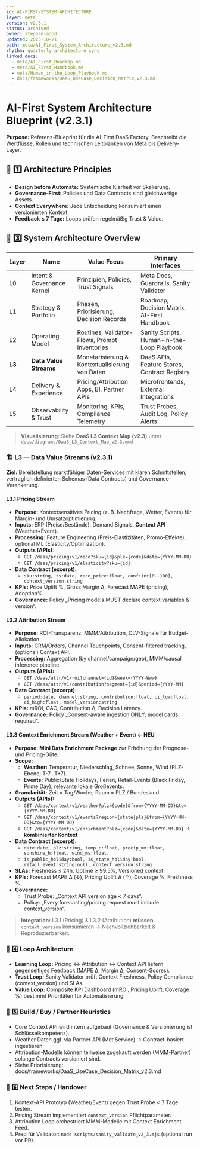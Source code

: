 ```yaml
---
id: AI-FIRST-SYSTEM-ARCHITECTURE
layer: meta
version: v2.3.1
status: archived
owner: stephan-adod
updated: 2025-10-21
path: meta/AI_First_System_Architecture_v2.3.md
rhythm: quarterly architecture sync
linked_docs:
  - meta/AI_First_Roadmap.md
  - meta/AI_First_Handbook.md
  - meta/Human_in_the_Loop_Playbook.md
  - docs/frameworks/DaaS_UseCase_Decision_Matrix_v2.3.md
---
```


# AI-First System Architecture Blueprint (v2.3.1)

**Purpose:** Referenz-Blueprint für die AI-First DaaS Factory. Beschreibt die Wertflüsse, Rollen und technischen Leitplanken von Meta bis Delivery-Layer.

## 🧭 1️⃣ Architecture Principles
- **Design before Automate:** Systemische Klarheit vor Skalierung.
- **Governance-First:** Policies und Data Contracts sind gleichwertige Assets.
- **Context Everywhere:** Jede Entscheidung konsumiert einen versionierten Kontext.
- **Feedback ≤ 7 Tage:** Loops prüfen regelmäßig Trust & Value.

## 🧠 3️⃣ System Architecture Overview
| Layer | Name | Value Focus | Primary Interfaces |
|---|---|---|---|
| L0 | Intent & Governance Kernel | Prinzipien, Policies, Trust Signals | Meta Docs, Guardrails, Sanity Validator |
| L1 | Strategy & Portfolio | Phasen, Priorisierung, Decision Records | Roadmap, Decision Matrix, AI-First Handbook |
| L2 | Operating Model | Routines, Validator-Flows, Prompt Inventories | Sanity Scripts, Human-in-the-Loop Playbook |
| **L3** | **Data Value Streams** | Monetarisierung & Kontextualisierung von Daten | DaaS APIs, Feature Stores, Contract Registry |
| L4 | Delivery & Experience | Pricing/Attribution Apps, BI, Partner APIs | Microfrontends, External Integrations |
| L5 | Observability & Trust | Monitoring, KPIs, Compliance Telemetry | Trust Probes, Audit Log, Policy Alerts |

> **Visualisierung:** Siehe **DaaS L3 Context Map (v2.3)** unter  
> `docs/diagrams/DaaS_L3_Context_Map_v2.3.mmd`

### 🏗️ L3 — Data Value Streams (v2.3.1)

**Ziel:** Bereitstellung marktfähiger Daten-Services mit klaren Schnittstellen, vertraglich definierten Schemas (Data Contracts) und Governance-Verankerung.

#### L3.1 Pricing Stream
- **Purpose:** Kontextsensitives Pricing (z. B. Nachfrage, Wetter, Events) für Margin- und Umsatzoptimierung.
- **Inputs:** ERP (Preise/Bestände), Demand Signals, **Context API** (Weather+Event).
- **Processing:** Feature Engineering (Preis-Elastizitäten, Promo-Effekte), optional ML (Elasticity/Optimization).
- **Outputs (APIs):**
  - `GET /daas/pricing/v1/reco?sku={id}&plz={code}&date={YYYY-MM-DD}`
  - `GET /daas/pricing/v1/elasticity?sku={id}`
- **Data Contract (excerpt):**
  - `sku:string, ts:date, reco_price:float, conf:int[0..100], context_version:string`
- **KPIs:** Price Uplift %, Gross Margin Δ, Forecast MAPE (pricing), Adoption%.
- **Governance:** Policy „Pricing models MUST declare context variables & version“.

#### L3.2 Attribution Stream
- **Purpose:** ROI-Transparenz: MMM/Attribution, CLV-Signale für Budget-Allokation.
- **Inputs:** CRM/Orders, Channel Touchpoints, Consent-filtered tracking, (optional) Context API.
- **Processing:** Aggregation (by channel/campaign/geo), MMM/causal inference pipeline.
- **Outputs (APIs):**
  - `GET /daas/attr/v1/roi?channel={id}&week={YYYY-Www}`
  - `GET /daas/attr/v1/contribution?segment={id}&period={YYYY-MM}`
- **Data Contract (excerpt):**
  - `period:date, channel:string, contribution:float, ci_low:float, ci_high:float, model_version:string`
- **KPIs:** mROI, CAC, Contribution Δ, Decision Latency.
- **Governance:** Policy „Consent-aware ingestion ONLY; model cards required“.

#### L3.3 Context Enrichment Stream (Weather + Event)  ← **NEU**
- **Purpose:** **Mini Data Enrichment Package** zur Erhöhung der Prognose- und Pricing-Güte.
- **Scope:**
  - **Weather:** Temperatur, Niederschlag, Schnee, Sonne, Wind (PLZ-Ebene; T-7…T+7).
  - **Events:** Public/State Holidays, Ferien, Retail-Events (Black Friday, Prime Day), relevante lokale Großevents.
- **Granularität:** Zeit = Tag/Woche; Raum = PLZ / Bundesland.
- **Outputs (APIs):**
  - `GET /daas/context/v1/weather?plz={code}&from={YYYY-MM-DD}&to={YYYY-MM-DD}`
  - `GET /daas/context/v1/events?region={state|plz}&from={YYYY-MM-DD}&to={YYYY-MM-DD}`
  - `GET /daas/context/v1/enrichment?plz={code}&date={YYYY-MM-DD}`  → **kombinierter Kontext**
- **Data Contract (excerpt):**
  - `date:date, plz:string, temp_c:float, precip_mm:float, sunshine_h:float, wind_ms:float,`
  - `is_public_holiday:bool, is_state_holiday:bool, retail_event:string|null, context_version:string`
- **SLAs:** Freshness ≤ 24h, Uptime ≥ 99.5%, Versioned context.
- **KPIs:** Forecast MAPE Δ (↓), Pricing Uplift Δ (↑), Coverage %, Freshness %.
- **Governance:**
  - Trust Probe: „Context API version age < 7 days“.
  - Policy: „Every forecasting/pricing request must include context_version“.

> **Integration:** L3.1 (Pricing) & L3.2 (Attribution) **müssen** `context_version` konsumieren → Nachvollziehbarkeit & Reproduzierbarkeit.

### 🔁 4️⃣ Loop Architecture
- **Learning Loop:** Pricing ↔ Attribution ↔ Context API liefern gegenseitiges Feedback (MAPE Δ, Margin Δ, Consent-Scores).
- **Trust Loop:** Sanity Validator prüft Context Freshness, Policy Compliance (context_version) und SLAs.
- **Value Loop:** Composite KPI Dashboard (mROI, Pricing Uplift, Coverage %) bestimmt Prioritäten für Automatisierung.

### 🧩 5️⃣ Build / Buy / Partner Heuristics
- Core Context API wird intern aufgebaut (Governance & Versionierung ist Schlüsselkompetenz).
- Weather Daten ggf. via Partner API (Met Service) → Contract-basiert ingestieren.
- Attribution-Modelle können teilweise zugekauft werden (MMM-Partner) solange Contracts versioniert sind.
- Siehe Priorisierung: docs/frameworks/DaaS_UseCase_Decision_Matrix_v2.3.md

### 🚀 6️⃣ Next Steps / Handover
1. Kontext-API Prototyp (Weather/Event) gegen Trust Probe < 7 Tage testen.
2. Pricing Stream implementiert `context_version` Pflichtparameter.
3. Attribution Loop orchestriert MMM-Modelle mit Context Enrichment Feed.
4. Prep für Validator: `node scripts/sanity_validate_v2_3.mjs` (optional run vor PR).

